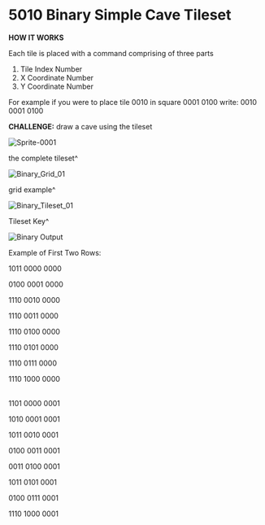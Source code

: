 # 5010 Binary Simple Cave Tileset

**HOW IT WORKS**

Each tile is placed with a command comprising of three parts
1. Tile Index Number
2. X Coordinate Number
3. Y Coordinate Number

For example if you were to place tile 0010 in square 0001 0100 write: 0010 0001 0100

**CHALLENGE:** draw a cave using the tileset

![Sprite-0001](https://github.com/user-attachments/assets/5bb1ff03-5e05-4578-8479-55867fc93118)

the complete tileset^

![Binary_Grid_01](https://github.com/user-attachments/assets/450612da-841f-431e-82e7-59803420f7f8)

grid example^

![Binary_Tileset_01](https://github.com/user-attachments/assets/64a4f9dc-96c1-42b5-807b-15254197c70a)

Tileset Key^

![Binary Output](https://github.com/user-attachments/assets/0e8a010a-419a-4a38-b07f-bba7f5f1f0ab)

Example of First Two Rows:

1011 0000 0000

0100 0001 0000

1110 0010 0000

1110 0011 0000

1110 0100 0000

1110 0101 0000

1110 0111 0000

1110 1000 0000<br /><br />



1101 0000 0001

1010 0001 0001

1011 0010 0001

0100 0011 0001

0011 0100 0001

1011 0101 0001

0100 0111 0001

1110 1000 0001
